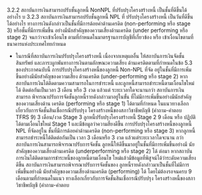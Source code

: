 3.2.2 สถาบันการเงินสามารถปรับชั้นลูกหนี้ NonNPL ที่ปรับปรุงโครงสร้างหนี้ เป็นชั้นที่ดีขึ้นได้
อย่างไร
บ
3.2.3 สถาบันการเงินสามารถปรับชั้นลูกหนี้ NPL ที่
ปรับปรุงโครงสร้างหนี้ เป็นวันที่ดีขึ้นได้อย่างไร
ทางการเงินดังกล่าวเป็นชั้นที่มีการด้อยค่าด้านเครดิต
(non-performing หรือ stage 3) หรือชั้นที่มีการเพิ่มขึ้น
อย่างมีนัยสําคัญของความเสี่ยงด้านเครดิต (under
performing หรือ stage 2) จนกว่าจะเข้าเงื่อนไข
ตามที่กำหนดในมาตรฐานการบัญชีที่เกี่ยวข้อง หรือ
เข้าเงื่อนไขตามที่ธนาคารแห่งประเทศไทยกำหนด
- ในกรณีที่สถาบันการเงินปรับปรุงโครงสร้างหนี้
เนื่องจากเหตุผลอื่น ให้สถาบันการเงินจัดชั้นสินทรัพย์
และภาระผูกพันทางการเงินตามลักษณะความเสี่ยง
ด้านเครดิตตามที่กําหนดในข้อ 5.3 ของประกาศฉบับนี้
การปรับปรุงโครงสร้างหนี้ของลูกหนี้ Non-NPL ที่จัด
อยู่ในชั้นที่มีการเพิ่มขึ้นอย่างมีนัยสำคัญของความเสี่ยง
ด้านเครดิต (under-performing หรือ stage 2) หาก
สถาบันการเงินได้ติดตามความสามารถในการชำระหนี้
และลูกหนี้สามารถชำระหนี้ตามเงื่อนไขใหม่ได้
ติดต่อกันเป็นเวลา 3 เดือน หรือ 3 งวด แล้วแต่
ระยะเวลาใดจะนานกว่า สถาบันการเงินสามารถ
พิจารณาปรับการจัดชั้นลูกหนี้รายดังกล่าวมาอยู่ในขั้น
ที่ไม่มีการเพิ่มขึ้นอย่างมีนัยสำคัญของความเสี่ยงด้าน
เครดิต (performing หรือ stage 1) ได้ตามที่กำหนด
ในแนวทางเลือกเกี่ยวกับการจัดชั้นสินเชื่อกรณีปรับปรุง
โครงสร้างหนี้ของสภาวิชาชีพบัญชี (คำถาม-คำตอบ
TFRS 9)
3 เดือน/งวด
Stage 3
ลูกหนี้ปรับปรุงโครงสร้างหนี้
Stage 2
9 เดือน หรือ
ปฏิบัติได้ตามเงื่อนไขใหม่ Stage 1
และมีข้อมูลว่าความสี่ยงดีขึ้น
การปรับปรุงโครงสร้างหนี้ของลูกหนี้ NPL ที่จัดอยู่ใน
ชั้นที่มีการด้อยค่าด้านเครดิต (non-performing หรือ
stage 3) หากลูกหนี้สามารถชำระหนี้ได้ติดต่อกันเป็น
เวลา 3 เดือนหรือ 3 งวด แล้วแต่ระยะเวลาใดจะนาน
กว่า สถาบันการเงินสามารถพิจารณาปรับการจัดชั้น
ลูกหนี้ให้ดีขึ้นมาอยู่ในชั้นที่มีการเพิ่มขึ้นอย่างมี
นัยสําคัญของความเสี่ยงด้านเครดิต (underperforming หรือ stage 2) ได้ ต่อมา หากสถาบัน
การเงินได้ติดตามการชำระหนี้ของลูกหนี้ตามเงื่อนไข
ใหม่แล้วมีข้อมูลที่พิสูจน์ได้ว่าระดับความเสี่ยงดีขึ้น
สถาบันการเงินสามารถพิจารณาปรับการจัดชั้นของ
ลูกหนี้รายดังกล่าวมาเป็นชั้นที่ไม่มีการเพิ่มขึ้นอย่างมี
นัยสําคัญของความเสี่ยงด้านเครดิต (performing) ได้
โดยไม่ต้องรอจนครบ 9 เดือนตามที่กําหนดในแนว
ทางเลือกเกี่ยวกับการจัดชั้นสินเชื่อกรณีปรับปรุง
โครงสร้างหนี้ของสภาวิชาชีพบัญชี (คำถาม-คำตอบ

